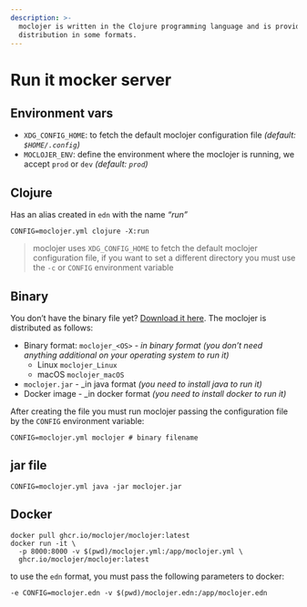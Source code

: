 ```yaml
---
description: >-
  moclojer is written in the Clojure programming language and is provided for
  distribution in some formats.
---
```


# Run it mocker server

## Environment vars

* `XDG_CONFIG_HOME`: to fetch the default moclojer configuration file *(default: `$HOME/.config`)*
* `MOCLOJER_ENV`: define the environment where the moclojer is running, we accept `prod` or `dev` *(default: `prod`)*

## Clojure

Has an alias created in `edn` with the name *“run”*

```shell
CONFIG=moclojer.yml clojure -X:run
```

> moclojer uses `XDG_CONFIG_HOME` to fetch the default moclojer configuration file, if you want to set a different directory you must use the `-c` or `CONFIG` environment variable

## Binary

You don’t have the binary file yet? [Download it here](https://github.com/avelino/moclojer/releases/latest). The moclojer is distributed as follows:

* Binary format: `moclojer_<OS>` - *in binary format (you don’t need anything additional on your operating system to run it)*
  * Linux `moclojer_Linux`
  * macOS `moclojer_macOS`
* `moclojer.jar` - _in java format *(you need to install java to run it)*
* Docker image - _in docker format *(you need to install docker to run it)*

After creating the file you must run moclojer passing the configuration file by the `CONFIG` environment variable:

```shell
CONFIG=moclojer.yml moclojer # binary filename
```

## **jar file**

```shell
CONFIG=moclojer.yml java -jar moclojer.jar
```

## **Docker**

```shell
docker pull ghcr.io/moclojer/moclojer:latest
docker run -it \
  -p 8000:8000 -v $(pwd)/moclojer.yml:/app/moclojer.yml \
  ghcr.io/moclojer/moclojer:latest
```

to use the `edn` format, you must pass the following parameters to docker:

`-e CONFIG=moclojer.edn -v $(pwd)/moclojer.edn:/app/moclojer.edn`

